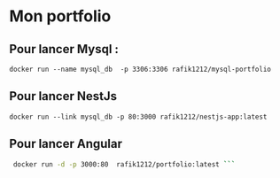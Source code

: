 # Mon portfolio 

## Pour lancer Mysql :
```docker run --name mysql_db  -p 3306:3306 rafik1212/mysql-portfolio ```
## Pour lancer NestJs
```docker run --link mysql_db -p 80:3000 rafik1212/nestjs-app:latest ```
## Pour lancer Angular 
```bash
 docker run -d -p 3000:80  rafik1212/portfolio:latest ```
